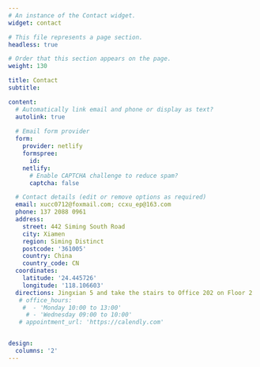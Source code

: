```yaml
---
# An instance of the Contact widget.
widget: contact

# This file represents a page section.
headless: true

# Order that this section appears on the page.
weight: 130

title: Contact
subtitle:

content:
  # Automatically link email and phone or display as text?
  autolink: true
  
  # Email form provider
  form:
    provider: netlify
    formspree:
      id:
    netlify:
      # Enable CAPTCHA challenge to reduce spam?
      captcha: false

  # Contact details (edit or remove options as required)
  email: xucc0712@foxmail.com; ccxu_ep@163.com
  phone: 137 2088 0961
  address:
    street: 442 Siming South Road
    city: Xiamen
    region: Siming Distinct 
    postcode: '361005'
    country: China
    country_code: CN
  coordinates:
    latitude: '24.445726'
    longitude: '118.106603'
  directions: Jingxian 5 and take the stairs to Office 202 on Floor 2
   # office_hours:
    #  - 'Monday 10:00 to 13:00'
     # - 'Wednesday 09:00 to 10:00'
   # appointment_url: 'https://calendly.com'


design:
  columns: '2'
---
```

